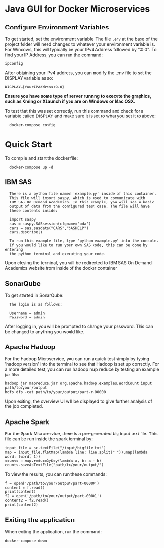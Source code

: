 # Java GUI for Docker Microservices

## Configure Environment Variables

To get started, set the environment variable. The file `.env` at the base of the project folder will need changed to whatever your environment variable is. For Windows, this will typically be your IPv4 Address followed by ":0.0". To find your IP Address, you can run the command:
```
ipconfig
```
After obtaining your IPv4 address, you can modify the .env file to set the DISPLAY variable as so:
```
DISPLAY={YourIPAddress:0.0}
```
**Ensure you have some type of server running to execute the graphics, such as Xming or XLaunch if you are on Windows or Mac OSX.**

To test that this was set correctly, run this command and check for a variable called DISPLAY and make sure it is set to what you set it to above:
```
  docker-compose config
```
# Quick Start

To compile and start the docker file:
```
  docker-compose up -d
```

## IBM SAS

```
  There is a python file named 'example.py' inside of this container.
  This file will import saspy, which is used to communicate with
  IBM SAS On Demand Academics. In this example, you will see a basic
  output of data from the configured test case. The file will have
  these contents inside:

  import saspy
  sas = saspy.SASsession(cfgname='oda')
  cars = sas.sasdata("CARS","SASHELP")
  cars.describe()

  To run this example file, type 'python example.py' into the console.
  If you would like to run your own SAS code, this can be done by entering
  the python terminal and executing your code.
```
Upon closing the terminal, you will be redirected to IBM SAS On Demand Academics website from inside of the docker container.

## SonarQube

To get started in SonarQube:
```
  The login is as follows:

  Username = admin
  Password = admin
```
After logging in, you will be prompted to change your password. This can be changed to anything you would like.

## Apache Hadoop

For the Hadoop Microservice, you can run a quick test simply by typing 'hadoop version' into the terminal to see that Hadoop is set up correctly. For a more detailed test, you can run hadoop map reduce by testing an example jar file:
```
hadoop jar mapreduce.jar org.apache.hadoop.examples.WordCount input path/to/your/output
hdfs dfs -cat path/to/your/output/part-r-00000
```
Upon exiting, the overview UI will be displayed to give further analysis of the job completed.

## Apache Spark

For the Spark Microservice, there is a pre-generated big input text file. This file can be run inside the spark terminal by:
```
input_file = sc.textFile("/input/bigfile.txt")
map = input_file.flatMap(lambda line: line.split(" ")).map(lambda word: (word, 1))
counts = map.reduceByKey(lambda a, b: a + b)
counts.saveAsTextFile("path/to/your/output/")
```
To view the results, you can run these commands:
```
f = open('/path/to/your/output/part-00000')
content = f.read()
print(content)
f2 = open('/path/to/your/output/part-00001')
content2 = f2.read()
print(content2)
```

## Exiting the application
When exiting the application, run the command:
```
docker-compose down
```
